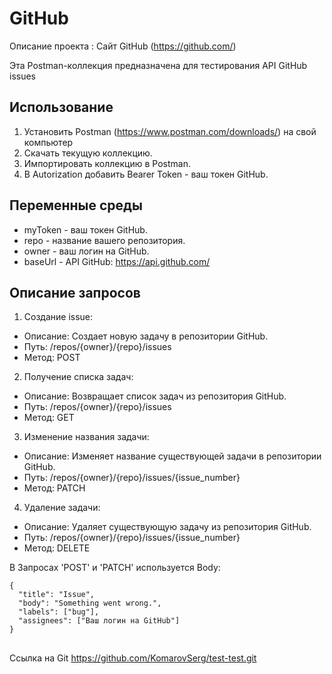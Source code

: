 # GitHub 
 
Описание проекта : Сайт GitHub (https://github.com/) 
 
Эта Postman-коллекция предназначена для тестирования API GitHub issues  
 
 
## Использование 
1. Установить Postman (https://www.postman.com/downloads/) на свой компьютер 
2. Скачать текущую коллекцию. 
3. Импортировать коллекцию в Postman. 
4. В Autorization добавить Bearer Token - ваш токен GitHub. 
 
 
## Переменные среды 
- myToken - ваш токен GitHub. 
- repo  - название вашего репозитория. 
- owner - ваш логин на GitHub. 
- baseUrl - API GitHub: https://api.github.com/ 
 
  
## Описание запросов 
   1. Создание issue: 
   - Описание: Создает новую задачу в репозитории GitHub. 
   - Путь: /repos/{owner}/{repo}/issues 
   - Метод: POST 
   2. Получение списка задач: 
   - Описание: Возвращает список задач из репозитория GitHub. 
   - Путь: /repos/{owner}/{repo}/issues 
   - Метод: GET 
   3. Изменение названия задачи: 
   - Описание: Изменяет название существующей задачи в репозитории GitHub. 
   - Путь: /repos/{owner}/{repo}/issues/{issue_number} 
   - Метод: PATCH 
  4. Удаление задачи: 
   - Описание: Удаляет существующую задачу из репозитория GitHub. 
   - Путь: /repos/{owner}/{repo}/issues/{issue_number} 
   - Метод: DELETE 
 
В Запросах 'POST' и 'PATCH' используется Body:
```
{ 
  "title": "Issue", 
  "body": "Something went wrong.", 
  "labels": ["bug"], 
  "assignees": ["Ваш логин на GitHub"] 
}
```
## 
Ссылка на Git 
https://github.com/KomarovSerg/test-test.git
